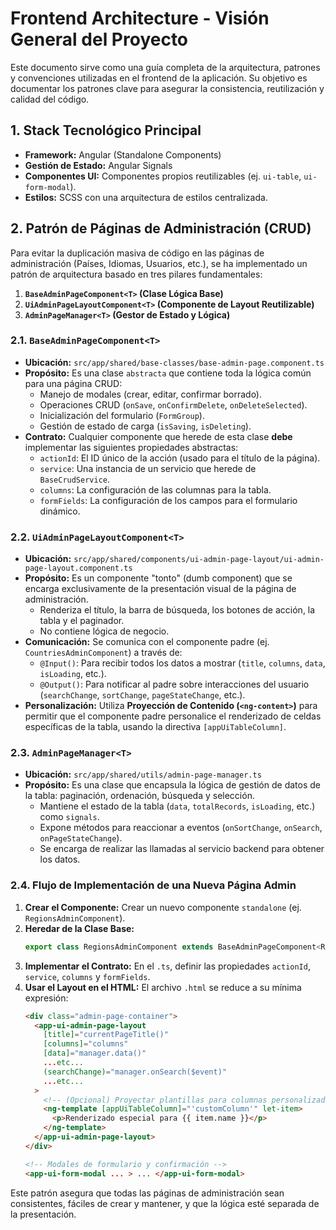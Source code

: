 # Frontend Architecture - Visión General del Proyecto

Este documento sirve como una guía completa de la arquitectura, patrones y convenciones utilizadas en el frontend de la aplicación. Su objetivo es documentar los patrones clave para asegurar la consistencia, reutilización y calidad del código.

## 1. Stack Tecnológico Principal

-   **Framework:** Angular (Standalone Components)
-   **Gestión de Estado:** Angular Signals
-   **Componentes UI:** Componentes propios reutilizables (ej. `ui-table`, `ui-form-modal`).
-   **Estilos:** SCSS con una arquitectura de estilos centralizada.

## 2. Patrón de Páginas de Administración (CRUD)

Para evitar la duplicación masiva de código en las páginas de administración (Países, Idiomas, Usuarios, etc.), se ha implementado un patrón de arquitectura basado en tres pilares fundamentales:

1.  **`BaseAdminPageComponent<T>` (Clase Lógica Base)**
2.  **`UiAdminPageLayoutComponent<T>` (Componente de Layout Reutilizable)**
3.  **`AdminPageManager<T>` (Gestor de Estado y Lógica)**

### 2.1. `BaseAdminPageComponent<T>`

-   **Ubicación:** `src/app/shared/base-classes/base-admin-page.component.ts`
-   **Propósito:** Es una clase `abstracta` que contiene toda la lógica común para una página CRUD:
    -   Manejo de modales (crear, editar, confirmar borrado).
    -   Operaciones CRUD (`onSave`, `onConfirmDelete`, `onDeleteSelected`).
    -   Inicialización del formulario (`FormGroup`).
    -   Gestión de estado de carga (`isSaving`, `isDeleting`).
-   **Contrato:** Cualquier componente que herede de esta clase **debe** implementar las siguientes propiedades abstractas:
    -   `actionId`: El ID único de la acción (usado para el título de la página).
    -   `service`: Una instancia de un servicio que herede de `BaseCrudService`.
    -   `columns`: La configuración de las columnas para la tabla.
    -   `formFields`: La configuración de los campos para el formulario dinámico.

### 2.2. `UiAdminPageLayoutComponent<T>`

-   **Ubicación:** `src/app/shared/components/ui-admin-page-layout/ui-admin-page-layout.component.ts`
-   **Propósito:** Es un componente "tonto" (dumb component) que se encarga exclusivamente de la presentación visual de la página de administración.
    -   Renderiza el título, la barra de búsqueda, los botones de acción, la tabla y el paginador.
    -   No contiene lógica de negocio.
-   **Comunicación:** Se comunica con el componente padre (ej. `CountriesAdminComponent`) a través de:
    -   `@Input()`: Para recibir todos los datos a mostrar (`title`, `columns`, `data`, `isLoading`, etc.).
    -   `@Output()`: Para notificar al padre sobre interacciones del usuario (`searchChange`, `sortChange`, `pageStateChange`, etc.).
-   **Personalización:** Utiliza **Proyección de Contenido (`<ng-content>`)** para permitir que el componente padre personalice el renderizado de celdas específicas de la tabla, usando la directiva `[appUiTableColumn]`.

### 2.3. `AdminPageManager<T>`

-   **Ubicación:** `src/app/shared/utils/admin-page-manager.ts`
-   **Propósito:** Es una clase que encapsula la lógica de gestión de datos de la tabla: paginación, ordenación, búsqueda y selección.
    -   Mantiene el estado de la tabla (`data`, `totalRecords`, `isLoading`, etc.) como `signals`.
    -   Expone métodos para reaccionar a eventos (`onSortChange`, `onSearch`, `onPageStateChange`).
    -   Se encarga de realizar las llamadas al servicio backend para obtener los datos.

### 2.4. Flujo de Implementación de una Nueva Página Admin

1.  **Crear el Componente:** Crear un nuevo componente `standalone` (ej. `RegionsAdminComponent`).
2.  **Heredar de la Clase Base:**
    ```typescript
    export class RegionsAdminComponent extends BaseAdminPageComponent<Region> { ... }
    ```
3.  **Implementar el Contrato:** En el `.ts`, definir las propiedades `actionId`, `service`, `columns` y `formFields`.
4.  **Usar el Layout en el HTML:** El archivo `.html` se reduce a su mínima expresión:
    ```html
    <div class="admin-page-container">
      <app-ui-admin-page-layout
        [title]="currentPageTitle()"
        [columns]="columns"
        [data]="manager.data()"
        ...etc...
        (searchChange)="manager.onSearch($event)"
        ...etc...
      >
        <!-- (Opcional) Proyectar plantillas para columnas personalizadas -->
        <ng-template [appUiTableColumn]="'customColumn'" let-item>
          <p>Renderizado especial para {{ item.name }}</p>
        </ng-template>
      </app-ui-admin-page-layout>
    </div>

    <!-- Modales de formulario y confirmación -->
    <app-ui-form-modal ... > ... </app-ui-form-modal>
    ```

Este patrón asegura que todas las páginas de administración sean consistentes, fáciles de crear y mantener, y que la lógica esté separada de la presentación.